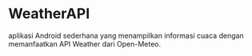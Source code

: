 # WeatherAPI
aplikasi Android sederhana yang menampilkan informasi cuaca dengan memanfaatkan API Weather dari Open-Meteo.
